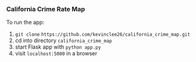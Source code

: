 ### California Crime Rate Map

To run the app: 
1. `git clone` `https://github.com/kevinclee26/california_crime_map.git`
2. cd into directory `california_crime_map`
3. start Flask app with `python app.py`
4. visit `localhost:5000` in a browser
